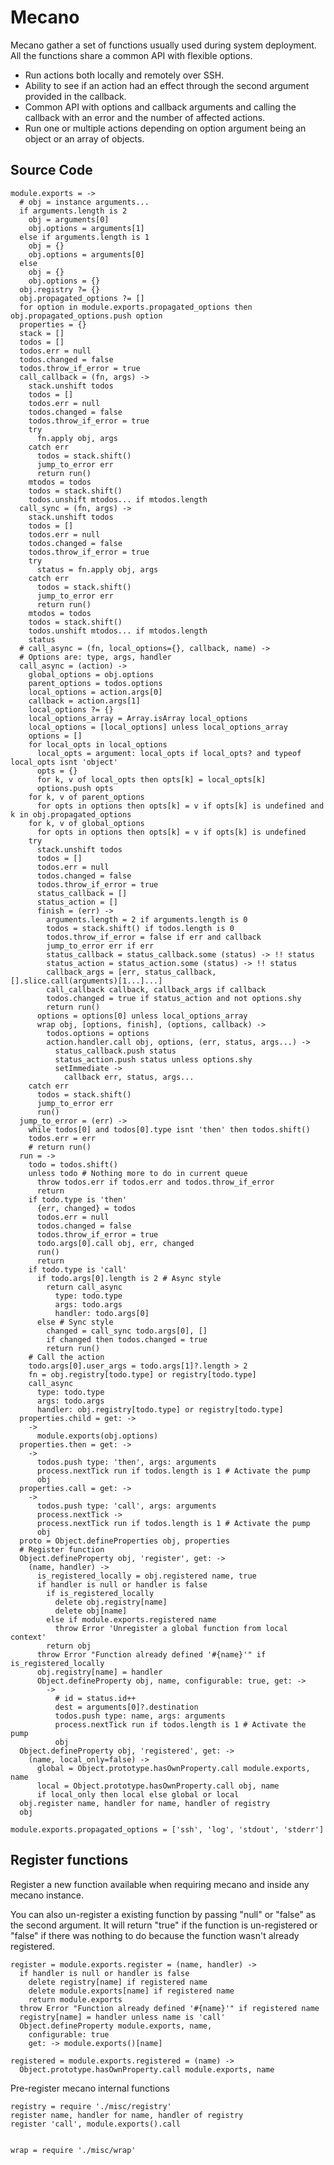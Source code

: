 # Mecano

Mecano gather a set of functions usually used during system deployment. All the
functions share a common API with flexible options.

*   Run actions both locally and remotely over SSH.
*   Ability to see if an action had an effect through the second argument
    provided in the callback.
*   Common API with options and callback arguments and calling the callback with
    an error and the number of affected actions.
*   Run one or multiple actions depending on option argument being an object or
    an array of objects.

## Source Code

    module.exports = ->
      # obj = instance arguments...
      if arguments.length is 2
        obj = arguments[0]
        obj.options = arguments[1]
      else if arguments.length is 1
        obj = {}
        obj.options = arguments[0]
      else
        obj = {}
        obj.options = {}
      obj.registry ?= {}
      obj.propagated_options ?= []
      for option in module.exports.propagated_options then obj.propagated_options.push option
      properties = {}
      stack = []
      todos = []
      todos.err = null
      todos.changed = false
      todos.throw_if_error = true
      call_callback = (fn, args) ->
        stack.unshift todos
        todos = []
        todos.err = null
        todos.changed = false
        todos.throw_if_error = true
        try
          fn.apply obj, args
        catch err
          todos = stack.shift()
          jump_to_error err
          return run()
        mtodos = todos
        todos = stack.shift()
        todos.unshift mtodos... if mtodos.length
      call_sync = (fn, args) ->
        stack.unshift todos
        todos = []
        todos.err = null
        todos.changed = false
        todos.throw_if_error = true
        try
          status = fn.apply obj, args
        catch err
          todos = stack.shift()
          jump_to_error err
          return run()
        mtodos = todos
        todos = stack.shift()
        todos.unshift mtodos... if mtodos.length
        status
      # call_async = (fn, local_options={}, callback, name) ->
      # Options are: type, args, handler
      call_async = (action) ->
        global_options = obj.options
        parent_options = todos.options
        local_options = action.args[0]
        callback = action.args[1]
        local_options ?= {}
        local_options_array = Array.isArray local_options
        local_options = [local_options] unless local_options_array
        options = []
        for local_opts in local_options
          local_opts = argument: local_opts if local_opts? and typeof local_opts isnt 'object'
          opts = {}
          for k, v of local_opts then opts[k] = local_opts[k]
          options.push opts
        for k, v of parent_options
          for opts in options then opts[k] = v if opts[k] is undefined and k in obj.propagated_options
        for k, v of global_options
          for opts in options then opts[k] = v if opts[k] is undefined
        try
          stack.unshift todos
          todos = []
          todos.err = null
          todos.changed = false
          todos.throw_if_error = true
          status_callback = []
          status_action = []
          finish = (err) ->
            arguments.length = 2 if arguments.length is 0
            todos = stack.shift() if todos.length is 0
            todos.throw_if_error = false if err and callback
            jump_to_error err if err
            status_callback = status_callback.some (status) -> !! status
            status_action = status_action.some (status) -> !! status
            callback_args = [err, status_callback, [].slice.call(arguments)[1...]...]
            call_callback callback, callback_args if callback
            todos.changed = true if status_action and not options.shy
            return run()
          options = options[0] unless local_options_array
          wrap obj, [options, finish], (options, callback) ->
            todos.options = options
            action.handler.call obj, options, (err, status, args...) ->
              status_callback.push status
              status_action.push status unless options.shy
              setImmediate ->
                callback err, status, args...
        catch err
          todos = stack.shift()
          jump_to_error err
          run()
      jump_to_error = (err) ->
        while todos[0] and todos[0].type isnt 'then' then todos.shift()
        todos.err = err
        # return run()
      run = ->
        todo = todos.shift()
        unless todo # Nothing more to do in current queue
          throw todos.err if todos.err and todos.throw_if_error
          return
        if todo.type is 'then'
          {err, changed} = todos
          todos.err = null
          todos.changed = false
          todos.throw_if_error = true
          todo.args[0].call obj, err, changed
          run()
          return
        if todo.type is 'call'
          if todo.args[0].length is 2 # Async style
            return call_async
              type: todo.type
              args: todo.args
              handler: todo.args[0]
          else # Sync style
            changed = call_sync todo.args[0], []
            if changed then todos.changed = true
            return run()
        # Call the action
        todo.args[0].user_args = todo.args[1]?.length > 2
        fn = obj.registry[todo.type] or registry[todo.type]
        call_async
          type: todo.type
          args: todo.args
          handler: obj.registry[todo.type] or registry[todo.type]
      properties.child = get: ->
        ->
          module.exports(obj.options)
      properties.then = get: ->
        ->
          todos.push type: 'then', args: arguments
          process.nextTick run if todos.length is 1 # Activate the pump
          obj
      properties.call = get: ->
        ->
          todos.push type: 'call', args: arguments
          process.nextTick ->
          process.nextTick run if todos.length is 1 # Activate the pump
          obj
      proto = Object.defineProperties obj, properties
      # Register function
      Object.defineProperty obj, 'register', get: ->
        (name, handler) ->
          is_registered_locally = obj.registered name, true
          if handler is null or handler is false
            if is_registered_locally
              delete obj.registry[name]
              delete obj[name] 
            else if module.exports.registered name
              throw Error 'Unregister a global function from local context'
            return obj
          throw Error "Function already defined '#{name}'" if is_registered_locally
          obj.registry[name] = handler
          Object.defineProperty obj, name, configurable: true, get: ->
            ->
              # id = status.id++
              dest = arguments[0]?.destination
              todos.push type: name, args: arguments
              process.nextTick run if todos.length is 1 # Activate the pump
              obj
      Object.defineProperty obj, 'registered', get: ->
        (name, local_only=false) ->
          global = Object.prototype.hasOwnProperty.call module.exports, name
          local = Object.prototype.hasOwnProperty.call obj, name
          if local_only then local else global or local
      obj.register name, handler for name, handler of registry
      obj

    module.exports.propagated_options = ['ssh', 'log', 'stdout', 'stderr']

## Register functions

Register a new function available when requiring mecano and inside any mecano
instance. 

You can also un-register a existing function by passing "null" or "false" as
the second argument. It will return "true" if the function is un-registered or
"false" if there was nothing to do because the function wasn't already
registered.

    register = module.exports.register = (name, handler) ->
      if handler is null or handler is false
        delete registry[name] if registered name
        delete module.exports[name] if registered name
        return module.exports
      throw Error "Function already defined '#{name}'" if registered name
      registry[name] = handler unless name is 'call'
      Object.defineProperty module.exports, name, 
        configurable: true
        get: -> module.exports()[name]

    registered = module.exports.registered = (name) ->
      Object.prototype.hasOwnProperty.call module.exports, name

Pre-register mecano internal functions

    registry = require './misc/registry'
    register name, handler for name, handler of registry
    register 'call', module.exports().call
    

    wrap = require './misc/wrap'
